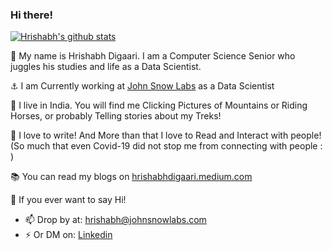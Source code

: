### Hi there!
[![Hrishabh's github stats](https://github-readme-stats.vercel.app/api?username=Digaari&show_icons=true&theme=radical&title_color=B9FFB7&icon_color=ffbe0b&text_color=4cc9f0)]()

👋 My name is Hrishabh Digaari. I am a Computer Science Senior who juggles his studies and life as a Data Scientist. 

⚓ I am Currently working at [John Snow Labs](https://www.johnsnowlabs.com/) as a Data Scientist

📍 I live in India. You will find me Clicking Pictures of Mountains or Riding Horses, or probably Telling stories about my Treks!

💙 I love to write! And More than that I love to Read and Interact with people! (So much that even Covid-19 did not stop me from connecting with people : )

📚 You can read my blogs on [hrishabhdigaari.medium.com](https://hrishabhdigaari.medium.com/)

💬 If you ever want to say Hi!
- 📫 Drop by at: [hrishabh@johnsnowlabs.com](mailto:hrishabh@johnsnowlabs.com)
- ⚡ Or DM on: [Linkedin](https://www.linkedin.com/in/hrishabh-digaari/)
